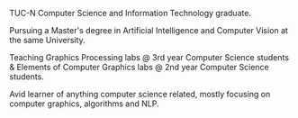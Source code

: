 TUC-N Computer Science and Information Technology graduate.

Pursuing a Master's degree in Artificial Intelligence and Computer Vision at the same University.

Teaching Graphics Processing labs @ 3rd year Computer Science students & Elements of Computer Graphics labs @ 2nd year Computer Science students.

<!--Ever since I was a child I had an affinity towards learning and solving puzzles that I kept with me all these years and it didn't falter one bit.--> 
Avid learner of anything computer science related, mostly focusing on computer graphics, algorithms and NLP.
